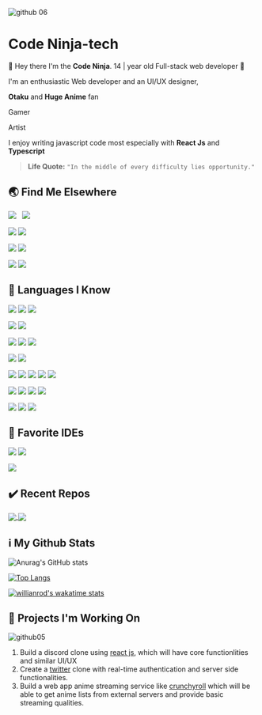 ![github 06](https://user-images.githubusercontent.com/70282966/119056152-1a3e0c00-b9c2-11eb-8b26-154aafa8a96a.gif)


# Code Ninja-tech

👋 Hey there I'm the **Code Ninja**.
14 | year old Full-stack web developer 🤘

I'm an enthusiastic Web developer and an UI/UX designer,

**Otaku** and **Huge Anime** fan

Gamer

Artist

I enjoy writing javascript code most especially with **React Js** and **Typescript**
> 

> **Life Quote:**  `"In the middle of every difficulty lies opportunity."`

## 🌏 Find Me Elsewhere

<a target="_blank" rel="noopener noreferrer" href="https://www.instagram.com/code_ninja.io/"><img src="https://img.shields.io/badge/Instagram-E4405F?style=for-the-badge&amp;logo=instagram&amp;logoColor=white" style="max-width:100%;"></a>
<a target="_blank" rel="noopener noreferrer" href="https://twitter.com/15Codeninja"><img src="https://img.shields.io/badge/Twitter-1DA1F2?style=for-the-badge&logo=twitter&logoColor=white" style="max-width:100%; margin-left: 8px; display: inline-block"></a>


<a target="_blank" rel="noopener noreferrer" href="https://stackoverflow.com/users/14390276/code-ninja-tech
"><img src="https://img.shields.io/badge/Stack_Overflow-FE7A16?style=for-the-badge&logo=stack-overflow&logoColor=white" style="max-width:100%;"></a>
<a target="_blank" rel="noopener noreferrer" href="https://codepen.io/CodeNinja-tech
"><img src="https://img.shields.io/badge/Codepen-000000?style=for-the-badge&logo=codepen&logoColor=white" style="max-width:100%;"></a>

<a target="_blank" rel="noopener noreferrer" href="https://www.pinterest.com/CodeNinja_tech
"><img src="https://img.shields.io/badge/Pinterest-%23E60023.svg?&style=for-the-badge&logo=Pinterest&logoColor=white" style="max-width:100%;"></a>
<a target="_blank" rel="noopener noreferrer" href="https://www.quora.com/profile/CODE-NINJA-16
"><img src="https://img.shields.io/badge/Quora-%23B92B27.svg?&style=for-the-badge&logo=Quora&logoColor=white" style="max-width:100%;"></a>

<a target="_blank" rel="noopener noreferrer" href="https://www.hackerearth.com/@CodeNinja-tech
"><img src="https://img.shields.io/badge/HackerEarth-%232C3454.svg?&style=for-the-badge&logo=HackerEarth&logoColor=Blue" style="max-width:100%;"></a>
<a target="_blank" rel="noopener noreferrer" href="https://www.hackerrank.com/elo48858
"><img src="https://img.shields.io/badge/-Hackerrank-2EC866?style=for-the-badge&logo=HackerRank&logoColor=white" style="max-width:100%;"></a>

## 🧰 Languages I Know

<img src="https://img.shields.io/badge/HTML5-E34F26?style=for-the-badge&logo=html5&logoColor=white" style="max-width:100%;"></a>
<img src="https://img.shields.io/badge/CSS3-1572B6?style=for-the-badge&logo=css3&logoColor=white" style="max-width:100%;"></a>
<img src="https://img.shields.io/badge/JavaScript-323330?style=for-the-badge&logo=javascript&logoColor=F7DF1E" style="max-width:100%;"></a>

<img src="https://img.shields.io/badge/TypeScript-007ACC?style=for-the-badge&logo=typescript&logoColor=white" style="max-width:100%;"></a>
<img src="https://img.shields.io/badge/Python-3776AB?style=for-the-badge&logo=python&logoColor=white" style="max-width:100%;"></a>

<img src="https://img.shields.io/badge/MySQL-00000F?style=for-the-badge&logo=mysql&logoColor=white" style="max-width:100%;"></a>
<img src="https://img.shields.io/badge/MongoDB-4EA94B?style=for-the-badge&logo=mongodb&logoColor=white" style="max-width:100%;"></a>
<img src="https://img.shields.io/badge/Microsoft%20SQL%20Sever-CC2927?style=for-the-badge&logo=microsoft%20sql%20server&logoColor=white" style="max-width:100%;"></a>

<img src="https://img.shields.io/badge/React_Native-20232A?style=for-the-badge&logo=react&logoColor=61DAFB" style="max-width:100%;"></a>
<img src="https://img.shields.io/badge/Flutter-02569B?style=for-the-badge&logo=flutter&logoColor=white" style="max-width:100%;"></a>

<img src="https://img.shields.io/badge/Node.js-43853D?style=for-the-badge&logo=node-dot-js&logoColor=white" style="max-width:100%;"></a>
<img src="https://img.shields.io/badge/npm-CB3837?style=for-the-badge&logo=npm&logoColor=white" style="max-width:100%;"></a>
<img src="https://img.shields.io/badge/Markdown-000000?style=for-the-badge&logo=markdown&logoColor=white" style="max-width:100%;"></a>
<img src="https://img.shields.io/badge/Bootstrap-563D7C?style=for-the-badge&logo=bootstrap&logoColor=white" style="max-width:100%;"></a>
<img src="https://img.shields.io/badge/React-20232A?style=for-the-badge&logo=react&logoColor=61DAFB" style="max-width:100%;"></a>

<img src="https://img.shields.io/badge/Vue.js-35495E?style=for-the-badge&logo=vue-dot-js&logoColor=4FC08D" style="max-width:100%;"></a>
<img src="https://img.shields.io/badge/Heroku-430098?style=for-the-badge&logo=heroku&logoColor=white" style="max-width:100%;"></a>
<img src="https://img.shields.io/badge/GraphQl-E10098?style=for-the-badge&logo=graphql&logoColor=white" style="max-width:100%;"></a>
<img src="https://img.shields.io/badge/Material--UI-0081CB?style=for-the-badge&logo=material-ui&logoColor=white" style="max-width:100%;"></a>

<img src="https://img.shields.io/badge/jQuery-0769AD?style=for-the-badge&logo=jquery&logoColor=white" style="max-width:100%;"></a>
<img src="https://img.shields.io/badge/nuxt.js-00C58E?style=for-the-badge&logo=nuxt-dot-js&logoColor=white" style="max-width:100%;"></a>
<img src="https://img.shields.io/badge/firebase-ffca28?style=for-the-badge&logo=firebase&logoColor=black" style="max-width:100%;"></a>

## 💠  Favorite IDEs

<img src="https://img.shields.io/badge/Visual_Studio_Code-0078D4?style=for-the-badge&logo=visual%20studio%20code&logoColor=white" style="max-width:100%;"></a>
<img src="https://img.shields.io/badge/Atom-66595C?style=for-the-badge&logo=Atom&logoColor=white" style="max-width:100%;"></a>

<img src="https://img.shields.io/badge/sublime_text-%23575757.svg?&style=for-the-badge&logo=sublime-text&logoColor=important" style="max-width:100%;"></a>

## ✔️ Recent Repos

<a href="https://github.com/CodeNinja-tech/Spotify-UI-Clone">
  <img align="center" src="https://github-readme-stats.vercel.app/api/pin/?username=CodeNinja-tech&theme=tokyonight&hide_border=true&repo=Spotify-UI-Clone" />
</a>
<a href="https://github.com/CodeNinja-tech/Microsoft-To-Do">
  <img align="center" src="https://github-readme-stats.vercel.app/api/pin/?username=CodeNinja-tech&theme=tokyonight&hide_border=true&repo=Microsoft-To-Do" />
</a>

## ℹ️ My Github Stats

![Anurag's GitHub stats](https://github-readme-stats.vercel.app/api?username=CodeNinja-tech&show_icons=true&theme=tokyonight&hide_border=true)

[![Top Langs](https://github-readme-stats.vercel.app/api/top-langs/?username=CodeNinja-tech&langs_count=8&theme=tokyonight&hide_border=true&layout=compact)](https://github.com/CodeNinja-tech)

[![willianrod's wakatime stats](https://github-readme-stats.vercel.app/api/wakatime?username=CodeNinja_tech&theme=tokyonight&layout=compact&hide_border=true&v=3)](https://github.com/CodeNinja-tech)


## 🧠 Projects I'm Working On

![github05](https://user-images.githubusercontent.com/70282966/119056089-0397b500-b9c2-11eb-8aa2-7834e6cc004c.gif)


 1.   Build a discord clone using [ react js](https://reactjs.org), which will have core functionlities and similar UI/UX
 2.  Create a [twitter](https://twitter,com) clone with real-time authentication and server side functionalities.
 3.  Build a web app anime streaming service like [crunchyroll](crunchyroll.com) which will be able to get anime lists from external servers and provide basic streaming qualities.



